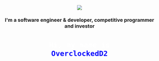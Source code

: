 <h1 align="center"><img src="https://images.cooltext.com/5674198.png"></h1>
<h3 align="center"><a>I'm a software engineer & developer, competitive programmer and investor</a></h3>

<code><h1 align="center"><a style=color:white>Hi, my name is </a><a style=color:blue>OverclockedD2<a></h1></code>
